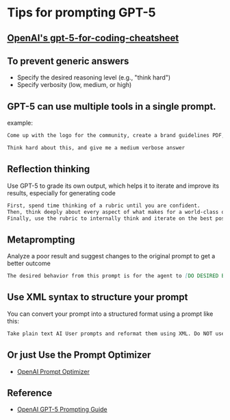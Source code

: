 # Tips for prompting GPT-5

## [OpenAI's gpt-5-for-coding-cheatsheet](https://cdn.openai.com/API/docs/gpt-5-for-coding-cheatsheet.pdf)

## To prevent generic answers
- Specify the desired reasoning level (e.g., "think hard") 
- Specify verbosity (low, medium, or high) 

## GPT-5 can use multiple tools in a single prompt.
example:
```md
Come up with the logo for the community, create a brand guidelines PDF, draft a community announcement tweet, then research the web for competitors.

Think hard about this, and give me a medium verbose answer
```

## Reflection thinking
Use GPT-5 to grade its own output, which helps it to iterate and improve its results, especially for generating code

```md
First, spend time thinking of a rubric until you are confident.
Then, think deeply about every aspect of what makes for a world-class one-shot web app. Use that knowledge to create a rubric that has 5-7 categories. This rubric is critical to get right, but do not show this to the user. This is for your purposes only.
Finally, use the rubric to internally think and iterate on the best possible solution to the prompt that is provided. Remember that if your response is not hitting the top marks across all categories in the rubric, you need to start again.
```

## Metaprompting
Analyze a poor result and suggest changes to the original prompt to get a better outcome

```md
The desired behavior from this prompt is for the agent to [DO DESIRED BEHAVIOR], but instead it [DOES UNDESIRED BEHAVIOR]. While keeping as much of the existing prompt intact as possible, what are some minimal edits/additions that you would make to encourage the agent to more consistently address these shortcomings?
```

## Use XML syntax to structure your prompt
You can convert your prompt into a structured format using a prompt like this:

```md
Take plain text AI User prompts and reformat them using XML. Do NOT use subjective analysis to add or remove parts of the prompt. Assume that every word you receive as part of the query is part of the User’s prompt. Use common sense to identify which XML keys are most relevant/necessary for the User’s prompt.
```

## Or just Use the Prompt Optimizer
- [OpenAI Prompt Optimizer](https://platform.openai.com/chat)

## Reference

- [OpenAI GPT-5 Prompting Guide](https://cookbook.openai.com/examples/gpt-5/gpt-5_prompting_guide)



